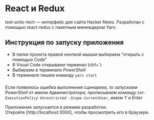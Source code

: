 # React и Redux

test-avito-tech — интерфейс для сайта Hacker News. Разработан с помощью react-redux с пакетным менеждером Yarn.

## Инструкция по запуску приложения

- В папке проекта правой кнопкой мышки выбираем "открыть с помощью Code"
- В Visual Code открываем терминал (ctrl+`)
- Выбираем в терминале *PowerShell*
- В терминале пишем команду `yarn start`
###
*Если появилась ошибка выполнения сцинариев, то запускаем PowerShell от имени Администратора, прописываем команду `Set-ExecutionPolicy Unrestricted -Scope CurrentUser`, жмем Y и Enter*

Приложение запускается в режиме разработки.\
Откройте [http://localhost:3000], чтобы просмотреть его в браузере.
